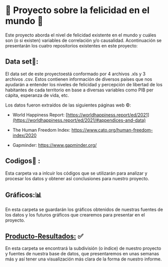# :mag_right: Proyecto sobre la felicidad en el mundo :mag_right:

Este proyecto aborda el nivel de felicidad existente en el mundo y cuáles son (o si existen) variables de correlación y/o causalidad. Acontinuación se presentarán los cuatro repositorios existentes en este proyecto:

## Data set:file_folder::

El data set de este proyectoestá conformado por 4 archivos .xls y 3 archivos .csv. Estos contienen información de diversos países que nos ayudarán a entender los niveles de felicidad y percepción de libertad de los habitantes de cada territorio en base a diversas variables como PIB per cápita, esperanza de vida, etc.

Los datos fueron extraídos de las siguientes páginas web :copyright::

-   World Happiness Report: [https://worldhappiness.report/ed/2021](https://worldhappiness.report/ed/2021/#appendices-and-data)

-   The Human Freedom Index: <https://www.cato.org/human-freedom-index/2020>

-   Gapminder: <https://www.gapminder.org/>

## Codigos:floppy_disk: :

Esta carpeta va a inlcuir los códigos que se utilizarán para analizar y procesar los datos y obtener así conclusiones para nuestro proyecto.

## Gráficos::bar_chart:

En esta carpeta se guardarán los gráficos obtenidos de nuestras fuentes de los datos y los futuros gráficos que crearemos para presentar en el proyecto.

## [Producto-Resultados:](https://javivalenzuela.github.io/Informe-Escrito/producto-resultados/) :white_check_mark:

En esta carpeta se encontrará la subdivisión (o índice) de nuestro proyecto y fuentes de nuestra base de datos, que presentaremos en unas semanas más y así tener una visualización más clara de la forma de nuestro informe.
